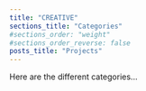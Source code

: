 ```yaml
---
title: "CREATIVE"
sections_title: "Categories"
#sections_order: "weight"
#sections_order_reverse: false
posts_title: "Projects"
---
```


Here are the different categories...
